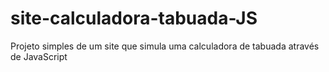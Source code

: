 # site-calculadora-tabuada-JS
Projeto simples de um site que simula uma calculadora de tabuada através de JavaScript
